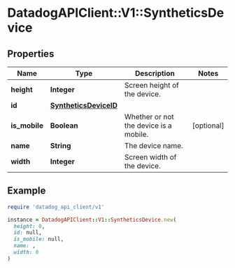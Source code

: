 # DatadogAPIClient::V1::SyntheticsDevice

## Properties

| Name | Type | Description | Notes |
| ---- | ---- | ----------- | ----- |
| **height** | **Integer** | Screen height of the device. |  |
| **id** | [**SyntheticsDeviceID**](SyntheticsDeviceID.md) |  |  |
| **is_mobile** | **Boolean** | Whether or not the device is a mobile. | [optional] |
| **name** | **String** | The device name. |  |
| **width** | **Integer** | Screen width of the device. |  |

## Example

```ruby
require 'datadog_api_client/v1'

instance = DatadogAPIClient::V1::SyntheticsDevice.new(
  height: 0,
  id: null,
  is_mobile: null,
  name: ,
  width: 0
)
```

